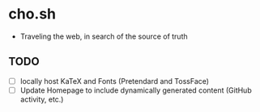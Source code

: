 # cho.sh

- Traveling the web, in search of the source of truth

## TODO

- [ ] locally host KaTeX and Fonts (Pretendard and TossFace)
- [ ] Update Homepage to include dynamically generated content (GitHub activity, etc.)
